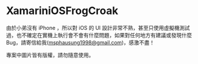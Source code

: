 # XamariniOSFrogCroak

由於小弟沒有 iPhone ，所以對 iOS 的 UI 設計非常不熟，甚至只使用虛擬機測試過，也不確定在實機上執行會不會有什麼問題，如果對任何地方有建議或發現什麼 Bug，請寄信給我(msphausung1998@gmail.com)，感激不盡！

專案中圖片皆有版權，請勿隨意使用。
